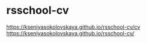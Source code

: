 # rsschool-cv

https://kseniyasokolovskaya.github.io/rsschool-cv/cv
https://kseniyasokolovskaya.github.io/rsschool-cv/
